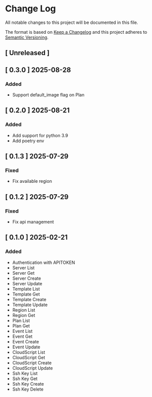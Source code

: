 # Change Log
All notable changes to this project will be documented in this file.

The format is based on [Keep a Changelog](http://keepachangelog.com/)
and this project adheres to [Semantic Versioning](http://semver.org/).

## [ Unreleased ]

## [ 0.3.0 ] 2025-08-28

### Added

- Support default_image flag on Plan

## [ 0.2.0 ] 2025-08-21

### Added

- Add support for python 3.9
- Add poetry env

## [ 0.1.3 ] 2025-07-29

### Fixed

- Fix available region

## [ 0.1.2 ] 2025-07-29

### Fixed

- Fix api management

## [ 0.1.0 ] 2025-02-21

### Added

- Authentication with APITOKEN
- Server List
- Server Get
- Server Create
- Server Update
- Template List
- Template Get
- Template Create
- Template Update
- Region List
- Region Get
- Plan List
- Plan Get
- Event List
- Event Get
- Event Create
- Event Update
- CloudScript List
- CloudScript Get
- CloudScript Create
- CloudScript Update
- Ssh Key List
- Ssh Key Get
- Ssh Key Create
- Ssh Key Delete
